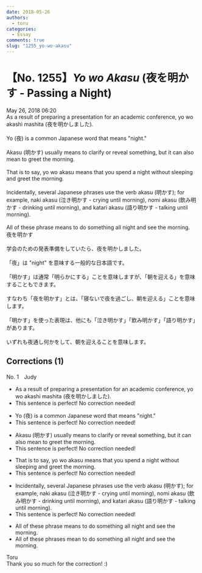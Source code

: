 ```yaml
---
date: 2018-05-26
authors:
  - toru
categories:
  - Essay
comments: true
slug: "1255_yo-wo-akasu"
---
```


# 【No. 1255】<strong><em>Yo wo Akasu</strong></em> (夜を明かす - Passing a Night)
<div class="date">May 26, 2018 06:20</div>
<div id="post"><div id="body_show_ori">
As a result of preparing a presentation for an academic conference, yo wo akashi mashita (夜を明かしました).<br/><br/>Yo (夜) is a common Japanese word that means "night."<br/><br/>Akasu (明かす) usually means to clarify or reveal something, but it can also mean to greet the morning.<br/><br/>That is to say, yo wo akasu means that you spend a night without sleeping and greet the morning.<br/><br/>Incidentally, several Japanese phrases use the verb akasu (明かす); for example, naki akasu (泣き明かす - crying until morning), nomi akasu (飲み明かす - drinking until morning), and katari akasu (語り明かす - talking until morning).<br/><br/>All of these phrase means to do something all night and see the morning.
</div></div>

<!-- more -->

<div id="post_ja"><div id="body_show_mo">
夜を明かす<br/><br/>学会のための発表準備をしていたら、夜を明かしました。<br/><br/>「夜」は "night" を意味する一般的な日本語です。<br/><br/>「明かす」は通常「明らかにする」ことを意味しますが、「朝を迎える」を意味することもできます。<br/><br/>すなわち「夜を明かす」とは、「寝ないで夜を過ごし、朝を迎える」ことを意味します。<br/><br/>「明かす」を使った表現は、他にも「泣き明かす」「飲み明かす」「語り明かす」があります。<br/><br/>いずれも夜通し何かをして、朝を迎えることを意味します。
</div></div>

## Corrections (1)
<div id="block"><div class="first_name"> No. 1　<span class="just_name">Judy</span></div><div id="block2">
<ul class="correction_field">
<li class="incorrect">As a result of preparing a presentation for an academic conference, yo wo akashi mashita (夜を明かしました).</li>
<li class="corrected perfect">This sentence is perfect! No correction needed!</li>
</ul>
<ul class="correction_field">
<li class="incorrect">Yo (夜) is a common Japanese word that means "night."</li>
<li class="corrected perfect">This sentence is perfect! No correction needed!</li>
</ul>
<ul class="correction_field">
<li class="incorrect">Akasu (明かす) usually means to clarify or reveal something, but it can also mean to greet the morning.</li>
<li class="corrected perfect">This sentence is perfect! No correction needed!</li>
</ul>
<ul class="correction_field">
<li class="incorrect">That is to say, yo wo akasu means that you spend a night without sleeping and greet the morning.</li>
<li class="corrected perfect">This sentence is perfect! No correction needed!</li>
</ul>
<ul class="correction_field">
<li class="incorrect">Incidentally, several Japanese phrases use the verb akasu (明かす); for example, naki akasu (泣き明かす - crying until morning), nomi akasu (飲み明かす - drinking until morning), and katari akasu (語り明かす - talking until morning).</li>
<li class="corrected perfect">This sentence is perfect! No correction needed!</li>
</ul>
<ul class="correction_field">
<li class="incorrect">All of these phrase means to do something all night and see the morning.</li>
<li class="corrected correct">
All of these phrase<span class="f_blue">s </span>mean to do something all night and see the morning.
</li>
</ul>
</div><div class="name"><span class="just_name">Toru</span><br>
Thank you so much for the correction! :)
</div>
</div>
